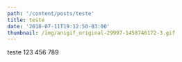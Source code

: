 ```yaml
---
path: '/content/posts/teste'
title: teste
date: '2018-07-11T19:12:50-03:00'
thumbnail: /img/anigif_original-29997-1458746172-3.gif
---
```

teste 123 456 789

